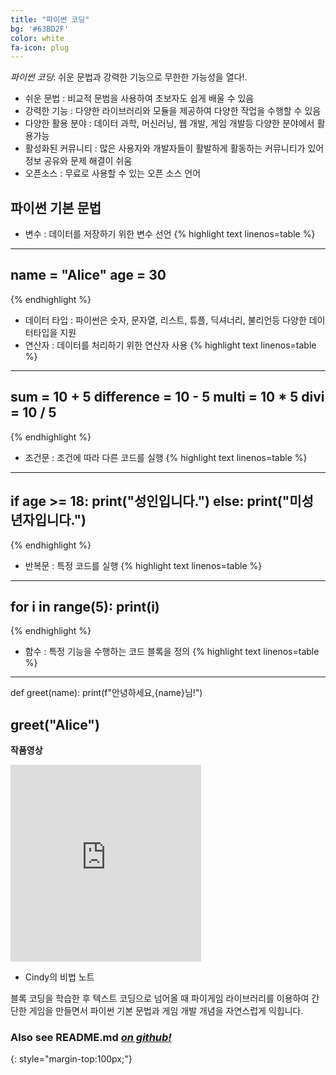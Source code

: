 ```yaml
---
title: "파이썬 코딩"
bg: '#63BD2F'
color: white
fa-icon: plug
---
```


*파이썬 코딩*: 쉬운 문법과 강력한 기능으로 무한한 가능성을 열다!.
 

- 쉬운 문법 : 비교적 문범을 사용하여 초보자도 쉽게 배울 수 있음
- 강력한 기능 : 다양한 라이브러리와 모듈을 제공하여 다양한 작업을 수행할 수 있음
- 다양한 활용 분야 : 데이터 과학, 머신러닝, 웹 개발, 게임 개발등 다양한 분야에서 활용가능
- 활성화된 커뮤니티 : 많은 사용자와 개발자들이 활발하게 활동하는 커뮤니티가 있어 정보 공유와 문제 해결이 쉬움
- 오픈소스 : 무료로 사용할 수 있는 오픈 소스 언어

## 파이썬 기본 문법

- 변수 : 데이터를 저장하기 위한 변수 선언
{% highlight text linenos=table %}
---
name = "Alice"
age = 30
---
{% endhighlight %}

- 데이터 타입 : 파이썬은 숫자, 문자열, 리스트, 튜플, 딕셔너리, 불리언등 다양한 데이터타입을 지원
- 연산자 : 데이터를 처리하기 위한 연산자 사용
{% highlight text linenos=table %}
---
sum = 10 + 5
difference = 10 - 5
multi = 10 * 5
divi = 10 / 5
---
{% endhighlight %}

- 조건문 : 조건에 따라 다른 코드를 실행
{% highlight text linenos=table %}
---
if age >= 18:
    print("성인입니다.")
else:
    print("미성년자입니다.")
---
{% endhighlight %}

- 반복문 : 특정 코드를 실행
{% highlight text linenos=table %}
---
for i in range(5):
    print(i)
---
{% endhighlight %}

- 함수 : 특정 기능을 수행하는 코드 블록을 정의
{% highlight text linenos=table %}
---
def greet(name):
    print(f"안녕하세요,{name}님!")

greet("Alice")
---




**작품영상**
   <iframe width="305" height="315" src="https://www.youtube.com/embed/ix6nS6RjXho?si=sFFX_aze65FbfqTY" title="YouTube video player" frameborder="0" 
    allow="accelerometer; autoplay; clipboard-write; encrypted-media; gyroscope; picture-in-picture; web-share" referrerpolicy="strict-origin-when-cross-origin" 
    allowfullscreen></iframe>

- Cindy의 비법 노트

블록 코딩을 학습한 후 텍스트 코딩으로 넘어올 때 파이게임 라이브러리를 이용하여 간단한 게임을 만들면서 파이썬 기본 문법과 게임 개발 개념을 자연스럽게 익힙니다.




### Also see **README.md** [*on github!*](https://github.com/t413/SinglePaged#usage)
{: style="margin-top:100px;"}


